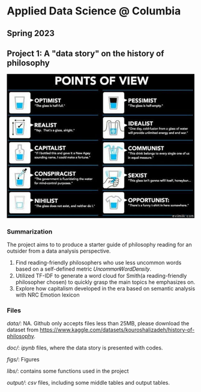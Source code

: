 # Applied Data Science @ Columbia
## Spring 2023
## Project 1: A "data story" on the history of philosophy

<img src="figs/100126-the-glass.jpeg" width="500">

### Summarization

The project aims to to produce a starter guide of philosophy reading for an outsider from a data analysis perspective.

1. Find reading-friendly philosophers who use less uncommon words based on a self-defined metric 𝑈𝑛𝑐𝑜𝑚𝑚𝑜𝑛𝑊𝑜𝑟𝑑𝐷𝑒𝑛𝑠𝑖𝑡𝑦.
2. Utilized TF-IDF to generate a word cloud for Smith(a reading-friendly philosopher chosen) to quickly grasp the main topics he emphasizes on.
3. Explore how capitalism developed in the era based on semantic analysis with NRC Emotion lexicon


### Files
*data/*: NA. Github only accepts files less than 25MB, please download the dataset from https://www.kaggle.com/datasets/kouroshalizadeh/history-of-philosophy.

*doc/*: *ipynb* files, where the data story is presented with codes.

*figs/*: Figures

*libs/*: contains some functions used in the project

*output/*: *csv* files, including some middle tables and output tables.
